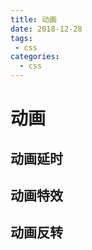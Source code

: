 ```yaml
--- 
title: 动画
date: 2018-12-28
tags: 
 - css
categories:
  - css
---
```

# 动画

## 动画延时

## 动画特效

## 动画反转
